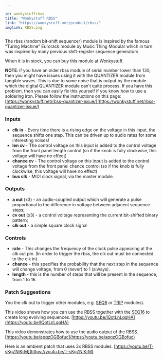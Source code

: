 ```yaml
---

id: wonkystuffrbss
title: "Wonkystuff RBSS"
link: "https://wonkystuff.net/product/rbss/"
imglink: RBSS.png
---
```



The rbss (random bit-shift sequencer) module is inspired by the famous "Turing Machine" Eurorack module by Music Thing Modular which in turn was inspired by many previous shift-register sequence generators.

When it is in stock, you can buy this module at [Wonkystuff](https://wonkystuff.net/product/rbss/).

**NOTE**: if you have an older rbss module of serial number lower than 130, then you might have issues using it with the QUANTIZER module from tangible waves. This is due to some noise that is output by the module which the digital QUANTIZER module can't quite process. If you have this problem, then you can easily fix this yourself if you know how to use a soldering iron. Please follow the instructions on this page: [https://wonkystuff.net/rbss-quantizer-issue/](https://wonkystuff.net/rbss-quantizer-issue/)

### Inputs

*   **clk in** - Every time there is a rising edge on the voltage in this input, the sequence shifts one step. This can be driven up to audio rates for some interesting noises!
*   **len cv** - The control voltage on this input is added to the control voltage from the front panel length control (so if the knob is fully clockwise, this voltage will have no effect)
*   **chance cv** - The control voltage on this input is added to the control voltage from the front panel chance control (so if the knob is fully clockwise, this voltage will have no effect)
*   **bus clk** - MIDI clock signal, via the master module.

### Outputs

*   **a out** (x3) - an audio-coupled output which will generate a pulse proportional to the difference in voltage between adjacent sequence steps;
*   **cv out** (x3) - a control voltage representing the current bit-shifted binary pattern;
*   **clk out** - a simple square clock signal

### Controls

*   **rate** - This changes the frequency of the clock pulse appearing at the clk out pin. (In order to trigger the rbss, the clk out must be connected to the clk in).
*   **chance** - this specifies the probability that the next step in the sequence will change voltage, from 0 (never) to 1 (always).
*   **length** - this is the number of steps that will be present in the sequence, from 1 to 16.

### Patch Suggestions

You the clk out to trigger other modules, e.g. [SEQ8](https://wiki.aemodular.com/pmwiki.php/AeManual/SEQ8) or [TRIP](https://wiki.aemodular.com/pmwiki.php/AeManual/TRIP) modules).

This video shows how you can use the RBSS together with the [SEQ16](https://wiki.aemodular.com/pmwiki.php/AeManual/SEQ16) to create long evolving sequences. [https://youtu.be/lQotLnLqgHA](https://youtu.be/lQotLnLqgHA)

This video demonstrates how to use the audio output of the RBSS. [https://youtu.be/apqzOGBofuc](https://youtu.be/apqzOGBofuc)

Here is an ambient patch that uses 3x RBSS modules. [https://youtu.be/T-sKgZNlKrM](https://youtu.be/T-sKgZNlKrM)





